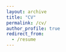 ```yaml
---
layout: archive
title: "CV"
permalink: /cv/
author_profile: true
redirect_from:
  - /resume
---
```


<object data="../files/Vargas_CV.pdf" width="1000" height="1000" type='application/pdf'></object>
